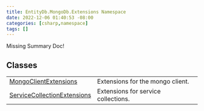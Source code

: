 ```yaml
---
title: EntityDb.MongoDb.Extensions Namespace
date: 2022-12-06 01:40:53 -08:00
categories: [csharp,namespace]
tags: []
---
```


Missing Summary Doc!
## Classes
<table><tr><td><a href='/posts/csharp.class.entitydb.mongodb.extensions.mongoclientextensions/'>MongoClientExtensions</a></td><td>
Extensions for the mongo client.
</td></tr><tr><td><a href='/posts/csharp.class.entitydb.mongodb.extensions.servicecollectionextensions/'>ServiceCollectionExtensions</a></td><td>
Extensions for service collections.
</td></tr></table>
